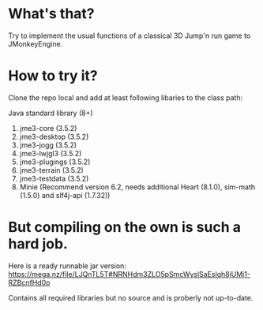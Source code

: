# What's that?
Try to implement the usual functions of a classical 3D Jump'n run game to JMonkeyEngine.

# How to try it?
Clone the repo local and add at least following libaries to the class path:

Java standard library (8+)
1) jme3-core (3.5.2)
1) jme3-desktop (3.5.2)
1) jme3-jogg (3.5.2)
1) jme3-lwjgl3 (3.5.2)
1) jme3-plugings (3.5.2)
1) jme3-terrain (3.5.2)
1) jme3-testdata (3.5.2)
1) Minie (Recommend version 6.2, needs additional Heart (8.1.0), sim-math (1.5.0) and slf4j-api (1.7.32))

# But compiling on the own is such a hard job.
Here is a ready runnable jar version: https://mega.nz/file/LJQnTL5T#NRNHdm3ZLO5pSmcWyslSaEslqh8jUMj1-RZBcnfHd0o
 
Contains all required libraries but no source and is proberly not up-to-date.
